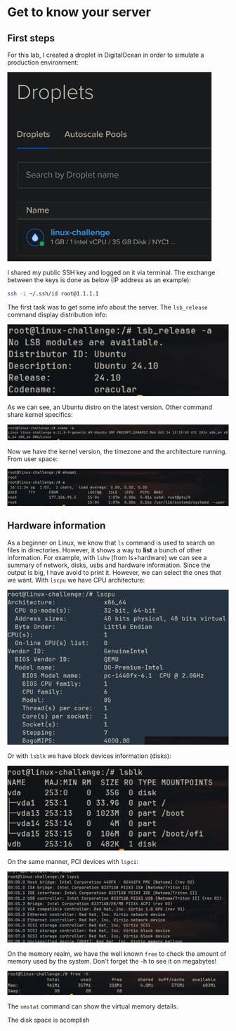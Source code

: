 # Get to know your server


## First steps
For this lab, I created a droplet in DigitalOcean in order to simulate a production environment:

![digitalocean](/day1/images/digitalocean.png)

I shared my public SSH key and logged on it via terminal. The exchange between the keys is done as below (IP address as an example):
```bash
ssh -i ~/.ssh/id root@1.1.1.1
```


The first task was to get some info about the server.
The ```lsb_release``` command display distribution info:

![lsb_release](/day1/images/lsb_release.png)

As we can see, an Ubuntu distro on the latest version. Other command share kernel specifics:

![uname](/day1/images/uname.png)

Now we have the kernel version, the timezone and the architecture running. From user space:

![whoami](/day1/images/whoami.png)


## Hardware information

As a beginner on Linux, we know that ```ls``` command is used to search on files in directories. However, it shows a way to **list** a bunch of other information. For example, with ```lshw``` (from ls+hardware) we can see a summary of network, disks, usbs and hardware information. Since the output is big, I have avoid to print it.
However, we can select the ones that we want. With ```lscpu``` we have CPU architecture:

![lscpu](/day1/images/lscpu.png)

Or with ```lsblk``` we have block devices information (disks):

![lsblk](/day1/images/lsblk.png)

On the same manner, PCI devices with ```lspci```:

![lspci](/day1/images/lspci.png)

On the memory realm, we have the well known ```free``` to check the amount of memory used by the system. Don't forget the -h to see it on megabytes!

![free](/day1/images/free.png)

The ```vmstat``` command can show the virtual memory details.

The disk space is acomplish

